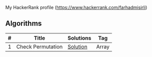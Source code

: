 My HackerRank profile (https://www.hackerrank.com/farhadmisirli)

## Algorithms

| #   | Title             | Solutions                               | Tag 
|-----|-------------------|-----------------------------------------|-----
| 1   | Check Permutation | [Solution](Arrays/check_permutation.py) | Array
